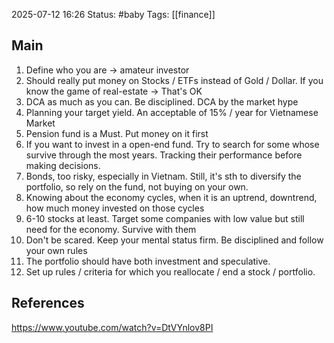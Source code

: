 2025-07-12 16:26
Status: #baby
Tags: [[finance]]
## Main

1. Define who you are -> amateur investor
2. Should really put money on Stocks / ETFs instead of Gold / Dollar. If you know the game of real-estate -> That's OK
3. DCA as much as you can. Be disciplined. DCA by the market hype
4. Planning your target yield. An acceptable of 15% / year for Vietnamese Market
5. Pension fund is a Must. Put money on it first 
6. If you want to invest in a open-end fund. Try to search for some whose survive through the most years. Tracking their performance before making decisions. 
7. Bonds, too risky, especially in Vietnam. Still, it's sth to diversify the portfolio, so rely on the fund, not buying on your own.
8. Knowing about the economy cycles, when it is an uptrend, downtrend, how much money invested on those cycles
9. 6-10 stocks at least. Target some companies with low value but still need for the economy. Survive with them
10. Don't be scared. Keep your mental status firm. Be disciplined and follow your own rules
11. The portfolio should have both investment and speculative. 
12. Set up rules / criteria for which you reallocate / end a stock / portfolio.


## References
https://www.youtube.com/watch?v=DtVYnlov8PI